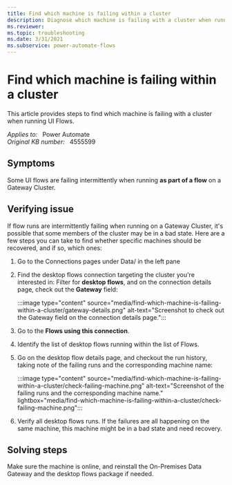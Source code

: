 ```yaml
---
title: Find which machine is failing within a cluster
description: Diagnose which machine is failing with a cluster when running UI Flows.
ms.reviewer: 
ms.topic: troubleshooting
ms.date: 3/31/2021
ms.subservice: power-automate-flows
---
```

# Find which machine is failing within a cluster

This article provides steps to find which machine is failing with a cluster when running UI Flows.

_Applies to:_ &nbsp; Power Automate  
_Original KB number:_ &nbsp; 4555599

## Symptoms

Some UI flows are failing intermittently when running **as part of a flow** on a Gateway Cluster.

## Verifying issue

If flow runs are intermittently failing when running on a Gateway Cluster, it's possible that some members of the cluster may be in a bad state. Here are a few steps you can take to find whether specific machines should be recovered, and if so, which ones:

1. Go to the Connections pages under Data/ in the left pane
2. Find the desktop flows connection targeting the cluster you're interested in: Filter for **desktop flows**, and on the connection details page, check out the **Gateway** field:

   :::image type="content" source="media/find-which-machine-is-failing-within-a-cluster/gateway-details.png" alt-text="Screenshot to check out the Gateway field on the connection details page.":::

3. Go to the **Flows using this connection**.
4. Identify the list of desktop flows running within the list of Flows.
5. Go on the desktop flow details page, and checkout the run history, taking note of the failing runs and the corresponding machine name:

   :::image type="content" source="media/find-which-machine-is-failing-within-a-cluster/check-failing-machine.png" alt-text="Screenshot of the failing runs and the corresponding machine name." lightbox="media/find-which-machine-is-failing-within-a-cluster/check-failing-machine.png":::

6. Verify all desktop flows runs. If the failures are all happening on the same machine, this machine might be in a bad state and need recovery.

## Solving steps

Make sure the machine is online, and reinstall the On-Premises Data Gateway and the desktop flows package if needed.
